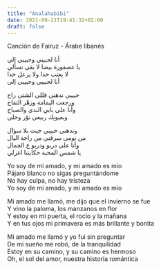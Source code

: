 ```yaml
---
title: "Analahabibi"
date: 2021-09-21T19:41:32+02:00
draft: false
---
```


Canción de Fairuz - Árabe libanés

أنا لحبيبي وحبيبي إلي  
يا عصفورة بيضا لا بقى تسألي  
لا يعتب حدا ولا يزعل حدا  
أنا لحبيبي وحبيبي إلي  
 
حبيبي ندهني قللي الشتي راح  
ورجعت اليمامة وزهّر التفاح  
وأنا على بابي الندي والصباح  
وبعيونِك ربيعي نوّر وحلي  
 
وندهني حبيبي جيت بلا سؤال  
من نومي سرقني من راحة البال  
وأنا على دربو ودربو ع الجمال  
يا شمس المحبة حكايتنا اغزلي  


Yo soy de mi amado, y mi amado es mío  
Pájaro blanco no sigas preguntándome  
No hay culpa, no hay tristeza  
Yo soy de mi amado, y mi amado es mío  

Mi amado me llamó, me dijo que el invierno se fue  
Y vino la paloma, los manzanos en flor  
Y estoy en mi puerta, el rocío y la mañana  
Y en tus ojos mi primavera es más brillante y bonita  
 
Mi amado me llamó y yo fui sin preguntar  
De mi sueño me robó, de la tranquilidad  
Estoy en su camino, y su camino es hermoso  
Oh, el sol del amor, nuestra historia romántica  
